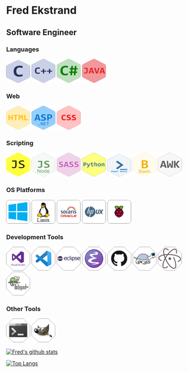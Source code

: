 # Fred Ekstrand
## Software Engineer 

### Languages
![C Languge](https://github.com/FredEkstrand/ImageFiles/blob/master/Code/c-language64.png) ![C++](https://github.com/FredEkstrand/ImageFiles/blob/master/Code/cpp64.png) ![CSharp](https://github.com/FredEkstrand/ImageFiles/blob/master/Code/csharp64.png) ![Java](https://github.com/FredEkstrand/ImageFiles/blob/master/Code/java64.png)

### Web
![HTML](https://github.com/FredEkstrand/ImageFiles/blob/master/Code/html64.png) ![asp](https://github.com/FredEkstrand/ImageFiles/blob/master/Code/aspnet64.png) ![css](https://github.com/FredEkstrand/ImageFiles/blob/master/Code/css64.png) 

### Scripting
![JS](https://github.com/FredEkstrand/ImageFiles/blob/master/Code/javascript64.png) ![JSNode](https://github.com/FredEkstrand/ImageFiles/blob/master/Code/jsnode64.png) ![sass](https://github.com/FredEkstrand/ImageFiles/blob/master/Code/SASS64.png) ![Python](https://github.com/FredEkstrand/ImageFiles/blob/master/Code/python64.png) ![PowerShell](https://github.com/FredEkstrand/ImageFiles/blob/master/Code/powershell64.png) ![Bash](https://github.com/FredEkstrand/ImageFiles/blob/master/Code/bash64.png) ![AWK](https://github.com/FredEkstrand/ImageFiles/blob/master/Code/awk64.png)

### OS Platforms
![Windows](https://github.com/FredEkstrand/ImageFiles/blob/master/Code/WindowsOS64.png) ![Linux](https://github.com/FredEkstrand/ImageFiles/blob/master/Code/LinuxOS64.png) ![Solaris](https://github.com/FredEkstrand/ImageFiles/blob/master/Code/solaris64.png) ![HP-UX](https://github.com/FredEkstrand/ImageFiles/blob/master/Code/hpux64.png) ![Raspberry Pi](https://github.com/FredEkstrand/ImageFiles/blob/master/Code/Raspberry_Pi64.png)

### Development Tools
![Visual Studio](https://github.com/FredEkstrand/ImageFiles/blob/master/Code/VisualStudio64.png) ![Visual Studio Code](https://github.com/FredEkstrand/ImageFiles/blob/master/Code/VisualStudioCode64.png) ![Eclips](https://github.com/FredEkstrand/ImageFiles/blob/master/Code/Eclipse64.png) ![emacs](https://github.com/FredEkstrand/ImageFiles/blob/master/Code/Emacs64.png) ![GitHub](https://github.com/FredEkstrand/ImageFiles/blob/master/Code/GitHub64.png) ![tortoisesvn](https://github.com/FredEkstrand/ImageFiles/blob/master/Code/tortoisesvn64.png) ![Atom](https://github.com/FredEkstrand/ImageFiles/blob/master/Code/Atom64.png) ![NotePad++](https://github.com/FredEkstrand/ImageFiles/blob/master/Code/Notepad++64.png)

### Other Tools
![Terminal](https://github.com/FredEkstrand/ImageFiles/blob/master/Code/Terminal64.png) ![Gimp](https://github.com/FredEkstrand/ImageFiles/blob/master/Code/gimp64.png)

[![Fred's github stats](https://github-readme-stats.vercel.app/api?username=fredekstrand&show_icons=true)](https://github.com/fredekstrand/github-readme-stats)


[![Top Langs](https://github-readme-stats.vercel.app/api/top-langs/?username=fredekstrand&hide=html)](https://github.com/fredekstrand/github-readme-stats) 
